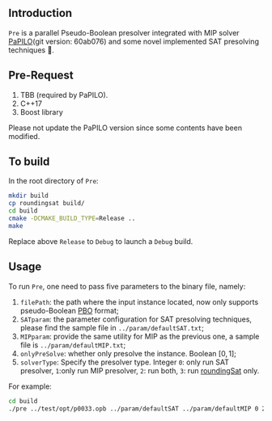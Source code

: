 ## Introduction

`Pre` is a parallel Pseudo-Boolean presolver integrated with MIP solver [PaPILO](https://github.com/scipopt/papilo)(git version: 60ab076) and some novel implemented SAT presolving techniques 💖.

## Pre-Request

1. TBB (required by PaPILO).
2. C++17
3. Boost library

Please not update the PaPILO version since some contents have been modified.

## To build 

In the root directory of `Pre`:

```bash
mkdir build 
cp roundingsat build/
cd build 
cmake -DCMAKE_BUILD_TYPE=Release ..
make
```

Replace above `Release` to `Debug` to launch a `Debug` build.

## Usage
To run `Pre`, one need to pass five parameters to the binary file, namely:

1. `filePath`: the path where the input instance located, now only supports pseudo-Boolean [PBO](http://www.cril.univ-artois.fr/PB16/format.pdf) format;
2. `SATparam`: the parameter configuration for SAT presolving techniques, please find the sample file in `../param/defaultSAT.txt`;
3. `MIPparam`: provide the same utility for MIP as the previous one, a sample file is `../param/defaultMIP.txt`;
4. `onlyPreSolve`: whether only presolve the instance. Boolean $[0, 1]$;
5. `solverType`: Specify the presolver type. Integer `0`: only run SAT presolver, `1`:only run MIP presolver, `2`: run both, `3`: run [roundingSat](https://gitlab.com/MIAOresearch/roundingsat) only.

For example:

```bash
cd build
./pre ../test/opt/p0033.opb ../param/defaultSAT ../param/defaultMIP 0 2
```

